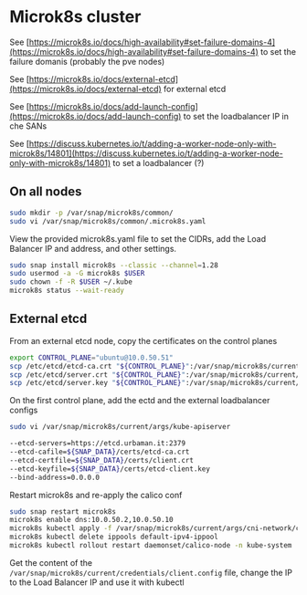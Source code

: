 # Microk8s cluster

See [https://microk8s.io/docs/high-availability#set-failure-domains-4](https://microk8s.io/docs/high-availability#set-failure-domains-4) to set the failure domanis (probably the pve nodes)

See [https://microk8s.io/docs/external-etcd](https://microk8s.io/docs/external-etcd) for external etcd

See [https://microk8s.io/docs/add-launch-config](https://microk8s.io/docs/add-launch-config) to set the loadbalancer IP in che SANs

See [https://discuss.kubernetes.io/t/adding-a-worker-node-only-with-microk8s/14801](https://discuss.kubernetes.io/t/adding-a-worker-node-only-with-microk8s/14801) to set a loadbalancer (?)

## On all nodes

```bash
sudo mkdir -p /var/snap/microk8s/common/
sudo vi /var/snap/microk8s/common/.microk8s.yaml
```

View the provided microk8s.yaml file to set the CIDRs, add the Load Balancer IP and address, and other settings.

```bash
sudo snap install microk8s --classic --channel=1.28
sudo usermod -a -G microk8s $USER
sudo chown -f -R $USER ~/.kube
microk8s status --wait-ready
```

## External etcd

From an external etcd node, copy the certificates on the control planes

```bash
export CONTROL_PLANE="ubuntu@10.0.50.51"
scp /etc/etcd/etcd-ca.crt "${CONTROL_PLANE}":/var/snap/microk8s/current/certs/etcd-ca.crt
scp /etc/etcd/server.crt "${CONTROL_PLANE}":/var/snap/microk8s/current/certs/client.crt
scp /etc/etcd/server.key "${CONTROL_PLANE}":/var/snap/microk8s/current/certs/etcd-client.key
```

On the first control plane, add the ectd and the external loadbalancer configs

```bash
sudo vi /var/snap/microk8s/current/args/kube-apiserver
```

```bash
--etcd-servers=https://etcd.urbaman.it:2379
--etcd-cafile=${SNAP_DATA}/certs/etcd-ca.crt
--etcd-certfile=${SNAP_DATA}/certs/client.crt
--etcd-keyfile=${SNAP_DATA}/certs/etcd-client.key
--bind-address=0.0.0.0
```

Restart microk8s and re-apply the calico conf

```bash
sudo snap restart microk8s
microk8s enable dns:10.0.50.2,10.0.50.10
microk8s kubectl apply -f /var/snap/microk8s/current/args/cni-network/cni.yaml
microk8s kubectl delete ippools default-ipv4-ippool
microk8s kubectl rollout restart daemonset/calico-node -n kube-system
```

Get the content of the `/var/snap/microk8s/current/credentials/client.config` file, change the IP to the Load Balancer IP and use it with kubectl
